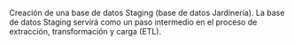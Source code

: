 Creación de una base de datos Staging (base de datos Jardinería). La base de datos Staging servirá como un paso intermedio en el proceso de extracción, transformación y carga (ETL).
